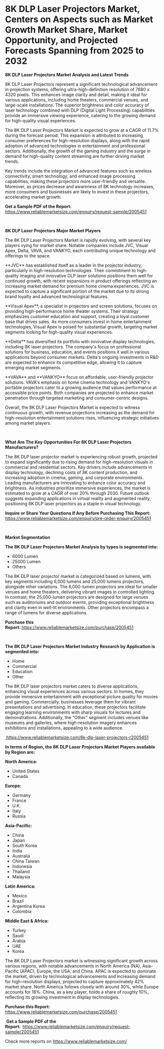 <p><h1>8K DLP Laser Projectors Market, Centers on Aspects such as Market Growth Market Share, Market Opportunity, and Projected Forecasts Spanning from 2025 to 2032</h1></p><p><strong>8K DLP Laser Projectors Market Analysis and Latest Trends</strong></p>
<p><p>8K DLP Laser Projectors represent a significant technological advancement in projection systems, offering ultra-high-definition resolution of 7680 x 4320 pixels. This enhances image clarity and detail, making it ideal for various applications, including home theaters, commercial venues, and large-scale installations. The superior brightness and color accuracy of laser technology combined with DLP (Digital Light Processing) capabilities provide an immersive viewing experience, catering to the growing demand for high-quality visual experiences.</p><p>The 8K DLP Laser Projectors Market is expected to grow at a CAGR of 11.7% during the forecast period. This expansion is attributed to increasing consumer preferences for high-resolution displays, along with the rapid adoption of advanced technologies in entertainment and professional sectors. Additionally, the growth of the gaming industry and the surge in demand for high-quality content streaming are further driving market trends.</p><p>Key trends include the integration of advanced features such as wireless connectivity, smart technology, and enhanced image processing capabilities, making these projectors more user-friendly and versatile. Moreover, as prices decrease and awareness of 8K technology increases, more consumers and businesses are likely to invest in these projectors, accelerating market growth.</p></p>
<p><strong>Get a Sample PDF of the Report:&nbsp;</strong> <a href="https://www.reliablemarketsize.com/enquiry/request-sample/2005451?utm_campaign=2799&utm_medium=2&utm_source=Github&utm_content=ia&utm_term=02032025&utm_id=8k-dlp-laser-projectors">https://www.reliablemarketsize.com/enquiry/request-sample/2005451</a></p>
<p>&nbsp;</p>
<p><strong>8K DLP Laser Projectors Major Market Players</strong></p>
<p><p>The 8K DLP Laser Projectors Market is rapidly evolving, with several key players vying for market share. Notable companies include JVC, Visual Apex, Delta, VAVA, and VANKYO, each contributing unique technology and offerings to the space.</p><p>**JVC** has established itself as a leader in the projector industry, particularly in high-resolution technologies. Their commitment to high-quality imaging and innovative DLP laser solutions positions them well for continued growth, with recent expansions in product offerings reflecting an increasing market demand for premium home cinema experiences. JVC is expected to capture a significant portion of the market due to its strong brand loyalty and advanced technological features.</p><p>**Visual Apex**, a specialist in projectors and screen solutions, focuses on providing high-performance home theater systems. Their strategy emphasizes customer education and support, creating a loyal customer base that drives sales. As more consumers invest in home entertainment technologies, Visual Apex is poised for substantial growth, targeting market segments looking for high-quality visual experiences.</p><p>**Delta** has diversified its portfolio with innovative display technologies, including 8K laser projectors. The company's focus on professional solutions for business, education, and events positions it well in various applications beyond consumer markets. Delta's ongoing investments in R&D are expected to enhance its competitive edge, allowing it to capture emerging market segments.</p><p>**VAVA** and **VANKYO** focus on affordable, user-friendly projector solutions. VAVA's emphasis on home cinema technology and VANKYO's portable projectors cater to a growing audience that values performance at accessible price points. Both companies are projected to enhance market penetration through targeted marketing and consumer-centric designs.</p><p>Overall, the 8K DLP Laser Projectors Market is expected to witness continuous growth, with revenue projections increasing as the demand for high-resolution entertainment solutions rises, influencing strategic initiatives among market players.</p></p>
<p>&nbsp;</p>
<p><strong>What Are The Key Opportunities For 8K DLP Laser Projectors Manufacturers?</strong></p>
<p><p>The 8K DLP laser projector market is experiencing robust growth, projected to expand significantly due to rising demand for high-resolution visuals in commercial and residential sectors. Key drivers include advancements in display technology, declining costs of 8K content production, and increasing adoption in cinema, gaming, and corporate environments. Leading manufacturers are innovating to enhance color accuracy and brightness. As industries prioritize immersive experiences, the market is estimated to grow at a CAGR of over 20% through 2030. Future outlook suggests expanding applications in virtual reality and augmented reality, positioning 8K DLP laser projectors as a staple in visual technology.</p></p>
<p><strong>Inquire or Share Your Questions If Any Before Purchasing This Report:</strong> <a href="https://www.reliablemarketsize.com/enquiry/pre-order-enquiry/2005451?utm_campaign=2799&utm_medium=2&utm_source=Github&utm_content=ia&utm_term=02032025&utm_id=8k-dlp-laser-projectors">https://www.reliablemarketsize.com/enquiry/pre-order-enquiry/2005451</a></p>
<p>&nbsp;</p>
<p><strong>Market Segmentation</strong></p>
<p><strong>The 8K DLP Laser Projectors Market Analysis by types is segmented into:</strong></p>
<p><ul><li>6000 Lumen</li><li>25000 Lumen</li><li>Others</li></ul></p>
<p><p>The 8K DLP laser projector market is categorized based on lumens, with key segments including 6,000 lumens and 25,000 lumens projectors, alongside other variations. The 6,000-lumen projectors are ideal for smaller venues and home theaters, delivering vibrant images in controlled lighting. In contrast, the 25,000-lumen projectors are designed for large venues such as auditoriums and outdoor events, providing exceptional brightness and clarity even in well-lit environments. Other projectors encompass a range of lumens for diverse applications.</p></p>
<p><strong>Purchase this Report:&nbsp;</strong><a href="https://www.reliablemarketsize.com/purchase/2005451?utm_campaign=2799&utm_medium=2&utm_source=Github&utm_content=ia&utm_term=02032025&utm_id=8k-dlp-laser-projectors">https://www.reliablemarketsize.com/purchase/2005451</a></p>
<p>&nbsp;</p>
<p><strong>The 8K DLP Laser Projectors Market Industry Research by Application is segmented into:</strong></p>
<p><ul><li>Home</li><li>Commercial</li><li>Education</li><li>Other</li></ul></p>
<p><p>The 8K DLP laser projectors market caters to diverse applications, enhancing visual experiences across various sectors. In homes, they provide immersive entertainment with exceptional picture quality for movies and gaming. Commercially, businesses leverage them for vibrant presentations and advertising. In education, these projectors facilitate engaging learning environments with sharp visuals for lectures and demonstrations. Additionally, the "Other" segment includes venues like museums and galleries, where high-resolution imagery enhances exhibitions and installations, appealing to a wide audience.</p></p>
<p><a href="https://www.reliablemarketsize.com/8k-dlp-laser-projectors-r2005451?utm_campaign=2799&utm_medium=2&utm_source=Github&utm_content=ia&utm_term=02032025&utm_id=8k-dlp-laser-projectors">&nbsp;https://www.reliablemarketsize.com/8k-dlp-laser-projectors-r2005451</a></p>
<p><strong>In terms of Region, the 8K DLP Laser Projectors Market Players available by Region are:</strong></p>
<p>
    <p> <strong> North America: </strong>
        <ul>
            <li>United States</li>
            <li>Canada</li>
        </ul>
        </p> 
    <p> <strong> Europe: </strong>
        <ul>
            <li>Germany</li>
            <li>France</li>
            <li>U.K.</li>
            <li>Italy</li>
            <li>Russia</li>
        </ul>
        </p> 
    <p> <strong> Asia-Pacific: </strong>
        <ul>
            <li>China</li>
            <li>Japan</li>
            <li>South Korea</li>
            <li>India</li>
            <li>Australia</li>
            <li>China Taiwan</li>
            <li>Indonesia</li>
            <li>Thailand</li>
            <li>Malaysia</li>
        </ul>
        </p> 
    <p> <strong> Latin America: </strong>
        <ul>
            <li>Mexico</li>
            <li>Brazil</li>
            <li>Argentina Korea</li>
            <li>Colombia</li>
        </ul>
        </p> 
    <p> <strong> Middle East & Africa: </strong>
        <ul>
            <li>Turkey</li>
            <li>Saudi</li>
            <li>Arabia</li>
            <li>UAE</li>
            <li>Korea</li>
        </ul>
    </p>
    </p>
<p><p>The 8K DLP Laser Projectors market is witnessing significant growth across various regions, with notable advancements in North America (NA), Asia-Pacific (APAC), Europe, the USA, and China. APAC is expected to dominate the market, driven by technological advancements and increasing demand for high-resolution displays, projected to capture approximately 42% market share. North America follows closely with around 30%, while Europe accounts for 18%. China, as a key player, holds a share of roughly 10%, reflecting its growing investment in display technologies.</p></p>
<p><strong>Purchase this Report: </strong><a href="https://www.reliablemarketsize.com/purchase/2005451?utm_campaign=2799&utm_medium=2&utm_source=Github&utm_content=ia&utm_term=02032025&utm_id=8k-dlp-laser-projectors">https://www.reliablemarketsize.com/purchase/2005451</a></p>
<p>&nbsp;<strong>Get a Sample PDF of the Report:&nbsp;&nbsp;</strong><a href="https://www.reliablemarketsize.com/enquiry/request-sample/2005451?utm_campaign=2799&utm_medium=2&utm_source=Github&utm_content=ia&utm_term=02032025&utm_id=8k-dlp-laser-projectors">https://www.reliablemarketsize.com/enquiry/request-sample/2005451</a></p>
<p><strong></strong></p>
<p>Check more reports on <a href="https://www.reliablemarketsize.com/?utm_campaign=2799&utm_medium=2&utm_source=Github&utm_content=ia&utm_term=02032025&utm_id=8k-dlp-laser-projectors">https://www.reliablemarketsize.com/</a></p>